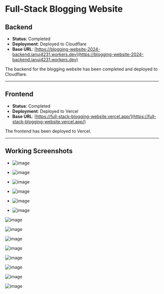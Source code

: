 # Full-Stack Blogging Website

## Backend
- **Status**: Completed
- **Deployment**: Deployed to Cloudflare
- **Base URL**: [https://blogging-website-2024-backend.ianuj4231.workers.dev](https://blogging-website-2024-backend.ianuj4231.workers.dev)

The backend for the blogging website has been completed and deployed to Cloudflare.

---

## Frontend
- **Status**: Completed
- **Deployment**: Deployed to Vercel
- **Base URL**: [https://full-stack-blogging-website.vercel.app/](https://full-stack-blogging-website.vercel.app/)


The frontend has been deployed to Vercel.

---

## Working Screenshots

- ![image](https://github.com/user-attachments/assets/1523b156-b807-44cc-919c-c40a0b55a537)

- ![image](https://github.com/user-attachments/assets/92ed0932-1e5a-4a1f-8db6-333383a39c25)

- ![image](https://github.com/user-attachments/assets/d04839b4-4991-479f-9167-3a9f6ce26e4a)

- ![image](https://github.com/user-attachments/assets/76446c36-55da-40a8-8aff-7f7886ccd1be)

- ![image](https://github.com/user-attachments/assets/d5dab71f-e9af-4b5e-ae6f-36174fc18f8f)

- ![image](https://github.com/user-attachments/assets/694819ca-576d-4cf1-84dc-44a579f89d78)

![image](https://github.com/user-attachments/assets/f9f12bc9-2a12-4742-bf32-eac51f9b58a1)
 
![image](https://github.com/user-attachments/assets/5a8e23b4-0ac5-4f19-9e56-7bf02164ff50)
 
![image](https://github.com/user-attachments/assets/051cdab9-006a-45ce-a79e-9af65ea09df0)

![image](https://github.com/user-attachments/assets/0d85c054-7773-48b4-bb80-ce296780ba21)

![image](https://github.com/user-attachments/assets/13b14bcb-0c24-434c-99e5-8afc6ced6807)

![image](https://github.com/user-attachments/assets/23a5a471-9adc-48d6-a935-395827689215)

![image](https://github.com/user-attachments/assets/ce7ca43a-c8c5-406a-abc9-8f496cef27fc)

 
![image](https://github.com/user-attachments/assets/089a3762-874b-4c7b-9ef9-835b48988d8b)
 
 
 


 
 
 
 


 

